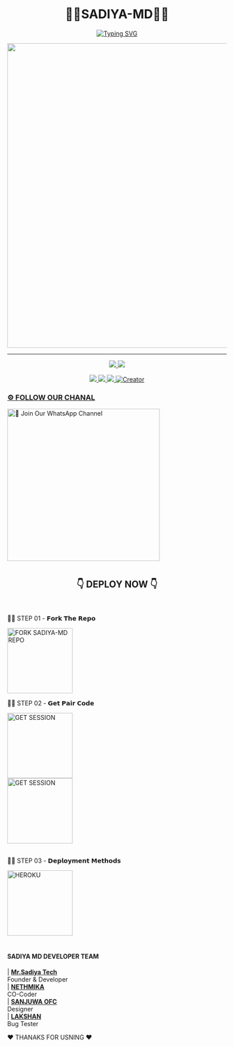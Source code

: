 <h1 align="center">👨‍💻SADIYA-MD👨‍💻</h1>

<p align="center">
<a href="https://git.io/typing-svg"><img src="https://readme-typing-svg.demolab.com?font=Fira+Code&weight=700&size=33&pause=1000&color=5513F7&width=435&lines=SADIYA+MD+WHATSAPP+BOT" alt="Typing SVG" /></a>
</p>
<p align="center">
<a href="https://github.com/Mr-Sadiya-Tech">
    <img src="https://telegra.ph/file/d63bcde8746a77e1a10ef.jpg"  width="700px">
</a>
<hr>

<p align="center">
    

  <a href="https://github.com/Mr-Sadiya-Tech/SADIYA-MD/fork">
    <img src="https://img.shields.io/github/forks/Mr-Sadiya-Tech/SADIYA-MD?label=Fork&style=social">
    
  </a>
  <a href="https://github.com/Mr-Sadiya-Tech/SADIYA-MD/stargazers">
    <img src="https://img.shields.io/github/stars/Mr-Sadiya-Tech/SADIYA-MD?style=social">
  </a>
</p>

<p align="center">

  <a href="https://github.com/Mr-Sadiya-Tech/SADIYA-MD">
    <img src="https://img.shields.io/github/repo-size/Mr-Sadiya-Tech/SADIYA-MD?color=purple&label=Repo%20Size&style=plastic">

  </a>
  <a href="https://github.com/Mr-Sadiya-Tech/SADIYA-MD">
    <img src="https://img.shields.io/github/license/Mr-Sadiya-Tech/SADIYA-MD?color=purple&label=License&style=plastic">

  </a>
  <a href="https://github.com/Mr-Sadiya-Tech/SADIYA-MD">
    <img src="https://img.shields.io/github/languages/top/Mr-Sadiya-Tech/SADIYA-MD?color=purple&label=Javascript&style=plastic">

  </a>
  <a href="#"><img title="Creator" src="https://img.shields.io/badge/Creator-Mr.Sadiya Tech-red.svg?style=for-the-badge&logo=github">
  </p>

 
<h3>⚙️ FOLLOW OUR CHANAL</h3>
</div>
<a href="https://whatsapp.com/channel/0029VagR9a11iUxd0hUsD501"><img src="https://img.shields.io/badge/Join%20Our%20WhatsApp%20Channel-blue" alt="📎 Join Our WhatsApp Channel" width="350"></a>

<br>

#

<div align="center">
 
  <h2>👇 DEPLOY NOW 👇</h2>
</div>

<br>

👨‍💻 STEP 01 - 𝗙𝗼𝗿𝗸 𝗧𝗵𝗲 𝗥𝗲𝗽𝗼

<a href="https://github.com/Mr-Sadiya-Tech/SADIYA-MD/fork"><img src="https://img.shields.io/badge/Fork%20Repo-blue" alt="FORK SADIYA-MD REPO" width="150"></a>
</br>

 👨‍💻 STEP 02 - 𝗚𝗲𝘁 𝗣𝗮𝗶𝗿 𝗖𝗼𝗱𝗲

<a href="https://sadiya-md-pair-v2.koyeb.app/"><img src="https://img.shields.io/badge/PAIR%20CODE%201-blue" alt="GET SESSION" width="150"></a>
<br>
<a href="https://pair-web-public.koyeb.app/"><img src="https://img.shields.io/badge/PAIR%20CODE%202-blue" alt="GET SESSION" width="150"></a>
<br>
<br>

 👨‍💻 STEP 03 - 𝗗𝗲𝗽𝗹𝗼𝘆𝗺𝗲𝗻𝘁 𝗠𝗲𝘁𝗵𝗼𝗱𝘀

<a href="https://dashboard.heroku.com/new?template=https://github.com/Mr-Sadiya-Tech/SADIYA-MD"><img src="https://img.shields.io/badge/HEROKU-green" alt="HEROKU" width="150"></a>
<br>
#

<h4>SADIYA MD DEVELOPER TEAM</h4>
</div>

| **[Mr.Sadiya Tech](https://github.com/Sadiya70)**</br>Founder & Developer</br>
| **[NETHMIKA](https://github.com/Sadiya70)**</br>CO-Coder</br>
| **[SANJUWA OFC](https://github.com/Sadiya70)**</br>Designer</br>
| **[LAKSHAN](https://github.com/Sadiya70)**</br>Bug Tester</br>

♥️ THANAKS FOR USNING ♥️
